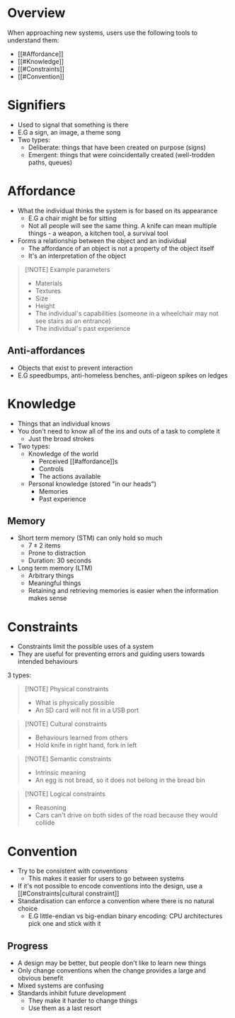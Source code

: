 # Overview
When approaching new systems, users use the following tools to understand them:
- [[#Affordance]]
- [[#Knowledge]]
- [[#Constraints]]
- [[#Convention]]

# Signifiers
- Used to signal that something is there
- E.G a sign, an image, a theme song
- Two types:
	- Deliberate: things that have been created on purpose (signs)
	- Emergent: things that were coincidentally created (well-trodden paths, queues)

# Affordance
- What the individual thinks the system is for based on its appearance
	- E.G a chair might be for sitting
	- Not all people will see the same thing. A knife can mean multiple things - a weapon, a kitchen tool, a survival tool
- Forms a relationship between the object and an individual
	- The affordance of an object is not a property of the object itself
	- It's an interpretation of the object

> [!NOTE] Example parameters
> - Materials
> - Textures
> - Size
> - Height
> - The individual's capabilities (someone in a wheelchair may not see stairs as an entrance)
> - The individual's past experience

## Anti-affordances
- Objects that exist to prevent interaction
- E.G speedbumps, anti-homeless benches, anti-pigeon spikes on ledges

# Knowledge
- Things that an individual knows
- You don't need to know all of the ins and outs of a task to complete it
	- Just the broad strokes
- Two types:
	- Knowledge of the world
		- Perceived [[#affordance]]s
		- Controls
		- The actions available
	- Personal knowledge (stored "in our heads")
		- Memories
		- Past experience

## Memory
- Short term memory (STM) can only hold so much
	- $7 \pm 2$ items
	- Prone to distraction
	- Duration: 30 seconds
- Long term memory (LTM)
	- Arbitrary things
	- Meaningful things
	- Retaining and retrieving memories is easier when the information makes sense

# Constraints
- Constraints limit the possible uses of a system
- They are useful for preventing errors and guiding users towards intended behaviours

3 types:
> [!NOTE] Physical constraints
> - What is physically possible
> - An SD card will not fit in a USB port

> [!NOTE] Cultural constraints
> - Behaviours learned from others
> - Hold knife in right hand, fork in left

> [!NOTE] Semantic constraints
> - Intrinsic meaning
> - An egg is not bread, so it does not belong in the bread bin

> [!NOTE] Logical constraints
> - Reasoning
> - Cars can't drive on both sides of the road because they would collide

# Convention
- Try to be consistent with conventions
	- This makes it easier for users to go between systems
- If it's not possible to encode conventions into the design, use a [[#Constraints|cultural constraint]]
- Standardisation can enforce a convention where there is no natural choice
	- E.G little-endian vs big-endian binary encoding: CPU architectures pick one and stick with it

## Progress
- A design may be better, but people don't like to learn new things
- Only change conventions when the change provides a large and obvious benefit
- Mixed systems are confusing
- Standards inhibit future development
	- They make it harder to change things
	- Use them as a last resort